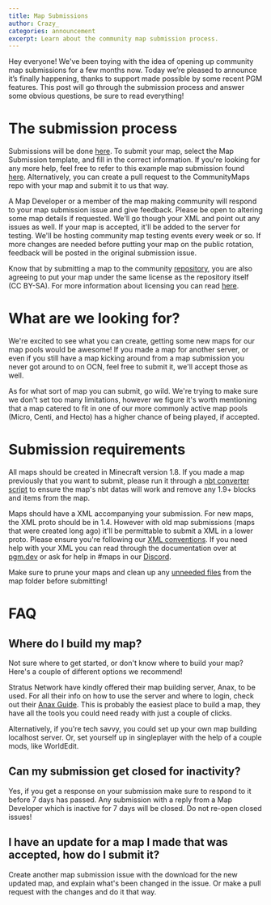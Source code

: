 ```yaml
---
title: Map Submissions
author: Crazy_
categories: announcement
excerpt: Learn about the community map submission process.
---
```


Hey everyone! We've been toying with the idea of opening up community map submissions for a few months now. Today we’re pleased to announce it’s finally happening, thanks to support made possible by some recent PGM features. This post will go through the submission process and answer some obvious questions, be sure to read everything! 

# The submission process

Submissions will be done [here](https://github.com/OvercastCommunity/CommunityMaps/issues/new/choose). To submit your map, select the Map Submission template, and fill in the correct information. If you're looking for any more help, feel free to refer to this example map submission found [here](https://github.com/OvercastCommunity/CommunityMaps/issues/1). Alternatively, you can create a pull request to the CommunityMaps repo with your map and submit it to us that way.

A Map Developer or a member of the map making community will respond to your map submission issue and give feedback. Please be open to altering some map details if requested. We'll go though your XML and point out any issues as well. If your map is accepted, it'll be added to the server for testing. We'll be hosting community map testing events every week or so. If more changes are needed before putting your map on the public rotation, feedback will be posted in the original submission issue.

Know that by submitting a map to the community [repository](https://github.com/OvercastCommunity/CommunityMaps), you are also agreeing to put your map under the same license as the repository itself (CC BY-SA). For more information about licensing you can read [here](https://github.com/OvercastCommunity/CommunityMaps/blob/master/README.md).

# What are we looking for?

We're excited to see what you can create, getting some new maps for our map pools would be awesome! If you made a map for another server, or even if you still have a map kicking around from a map submission you never got around to on OCN, feel free to submit it, we'll accept those as well.

As for what sort of map you can submit, go wild. We're trying to make sure we don't set too many limitations, however we figure it's worth mentioning that a map catered to fit in one of our more commonly active map pools (Micro, Centi, and Hecto) has a higher chance of being played, if accepted.

# Submission requirements

All maps should be created in Minecraft version 1.8. If you made a map previously that you want to submit, please run it through a [nbt converter script](https://github.com/mitchts/nbt-converter) to ensure the map's nbt datas will work and remove any 1.9+ blocks and items from the map.

Maps should have a XML accompanying your submission. For new maps, the XML proto should be in 1.4. However with old map submissions (maps that were created long ago) it'll be permittable to submit a XML in a lower proto. Please ensure you're following our [XML conventions](https://pgm.dev/docs/guides/xml-pointers/conventions). If you need help with your XML you can read through the documentation over at [pgm.dev](https://pgm.dev) or ask for help in #maps in our [Discord](https://oc.tc/discord).

Make sure to prune your maps and clean up any [unneeded files](https://pgm.dev/docs/guides/packaging/cleaning-files) from the map folder before submitting!

# FAQ

## Where do I build my map?

Not sure where to get started, or don't know where to build your map? Here's a couple of different options we recommend!

Stratus Network have kindly offered their map building server, Anax, to be used. For all their info on how to use the server and where to login, check out their [Anax Guide](https://stratus.network/anax). This is probably the easiest place to build a map, they have all the tools you could need ready with just a couple of clicks.

Alternatively, if you're tech savvy, you could set up your own map building localhost server. Or, set yourself up in singleplayer with the help of a couple mods, like WorldEdit.

## Can my submission get closed for inactivity?

Yes, if you get a response on your submission make sure to respond to it before 7 days has passed. Any submission with a reply from a Map Developer which is inactive for 7 days will be closed. Do not re-open closed issues!

## I have an update for a map I made that was accepted, how do I submit it?

Create another map submission issue with the download for the new updated map, and explain what's been changed in the issue. Or make a pull request with the changes and do it that way.
